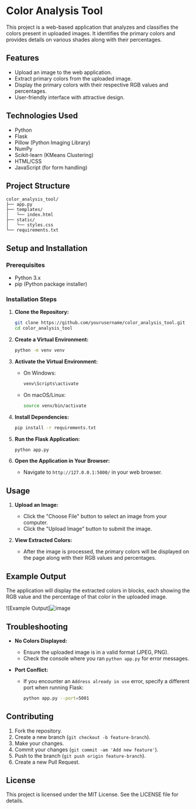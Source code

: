 # Color Analysis Tool

This project is a web-based application that analyzes and classifies the colors present in uploaded images. It identifies the primary colors and provides details on various shades along with their percentages.

## Features

- Upload an image to the web application.
- Extract primary colors from the uploaded image.
- Display the primary colors with their respective RGB values and percentages.
- User-friendly interface with attractive design.

## Technologies Used

- Python
- Flask
- Pillow (Python Imaging Library)
- NumPy
- Scikit-learn (KMeans Clustering)
- HTML/CSS
- JavaScript (for form handling)

## Project Structure

```
color_analysis_tool/
├── app.py
├── templates/
│   └── index.html
├── static/
│   └── styles.css
└── requirements.txt
```

## Setup and Installation

### Prerequisites

- Python 3.x
- pip (Python package installer)

### Installation Steps

1. **Clone the Repository:**

    ```bash
    git clone https://github.com/yourusername/color_analysis_tool.git
    cd color_analysis_tool
    ```

2. **Create a Virtual Environment:**

    ```bash
    python -m venv venv
    ```

3. **Activate the Virtual Environment:**

    - On Windows:
    
        ```bash
        venv\Scripts\activate
        ```
        
    - On macOS/Linux:
    
        ```bash
        source venv/bin/activate
        ```

4. **Install Dependencies:**

    ```bash
    pip install -r requirements.txt
    ```

5. **Run the Flask Application:**

    ```bash
    python app.py
    ```

6. **Open the Application in Your Browser:**

    - Navigate to `http://127.0.0.1:5000/` in your web browser.

## Usage

1. **Upload an Image:**
    - Click the "Choose File" button to select an image from your computer.
    - Click the "Upload Image" button to submit the image.

2. **View Extracted Colors:**
    - After the image is processed, the primary colors will be displayed on the page along with their RGB values and percentages.

## Example Output

The application will display the extracted colors in blocks, each showing the RGB value and the percentage of that color in the uploaded image.

![Example Output]![image](https://github.com/user-attachments/assets/de49c7b3-7967-4e03-9878-cdb1d9517557)


## Troubleshooting

- **No Colors Displayed:**
  - Ensure the uploaded image is in a valid format (JPEG, PNG).
  - Check the console where you ran `python app.py` for error messages.

- **Port Conflict:**
  - If you encounter an `Address already in use` error, specify a different port when running Flask:
  
    ```bash
    python app.py --port=5001
    ```

## Contributing

1. Fork the repository.
2. Create a new branch (`git checkout -b feature-branch`).
3. Make your changes.
4. Commit your changes (`git commit -am 'Add new feature'`).
5. Push to the branch (`git push origin feature-branch`).
6. Create a new Pull Request.

## License
This project is licensed under the MIT License. See the LICENSE file for details.
